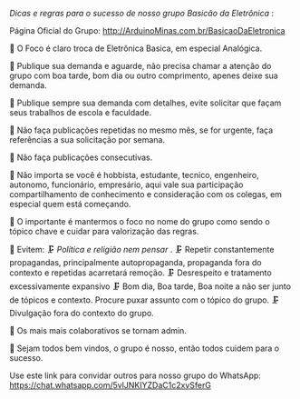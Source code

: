 *Dicas e regras para o sucesso de nosso grupo Basicão da Eletrônica* :

Página Oficial do Grupo: http://ArduinoMinas.com.br/BasicaoDaEletronica

📡 O Foco é claro troca de Eletrônica Basica, em especial Analógica.

📡 Publique sua demanda e aguarde, não precisa chamar a atenção do grupo com boa tarde, bom dia ou outro comprimento, apenes deixe sua demanda.

📡 Publique sempre sua demanda com detalhes, evite solicitar que façam seus trabalhos de escola e faculdade.

📡 Não faça publicações repetidas no mesmo mês, se for urgente, faça referências a sua solicitação por semana.

📡 Não faça publicações consecutivas.


📡 Não importa se você é hobbista, estudante, tecnico, engenheiro, autonomo, funcionário, empresário, aqui vale sua participação compartilhamento de conhecimento e consideração com os colegas, em especial quem está começando.

📡 O importante é mantermos o foco no nome do grupo como sendo o tópico chave e cuidar para valorização das regras.

📡 Evitem:
  🗜 *Política e religião nem pensar* .
  🗜 Repetir constantemente propagandas, principalmente autopropaganda, propaganda fora do contexto e repetidas acarretará remoção. 
  🗜 Desrespeito e tratamento excessivamente expansivo
  🗜 Bom dia, Boa tarde, Boa noite a não ser junto de tópicos e contexto. Procure puxar assunto com o tópico do grupo.
  🗜 Divulgação fora do contexto do grupo.  

📡 Os mais mais colaborativos se tornam admin.

📡 Sejam todos bem vindos, o grupo é nosso, então todos cuidem para o sucesso.

Use este link para convidar outros para nosso grupo do WhatsApp:  https://chat.whatsapp.com/5vlJNKIYZDaC1c2xvSferG
